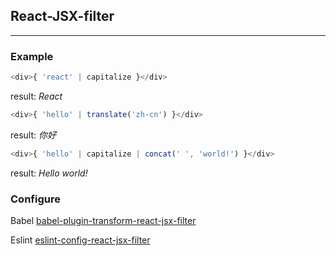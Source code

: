 ## React-JSX-filter
---

### Example

```react.js
<div>{ 'react' | capitalize }</div>
```

result: *React*

```react.js
<div>{ 'hello' | translate('zh-cn') }</div>
```

result: *你好*

```react.js
<div>{ 'hello' | capitalize | concat(' ', 'world!') }</div>
```

result: *Hello world!*

### Configure

Babel [babel-plugin-transform-react-jsx-filter](https://github.com/chiaweilee/react-jsx-filter/tree/master/packages/babel-plugin-transform-react-jsx-filter)

Eslint [eslint-config-react-jsx-filter](https://github.com/chiaweilee/react-jsx-filter/tree/master/packages/eslint-config-react-jsx-filter)
